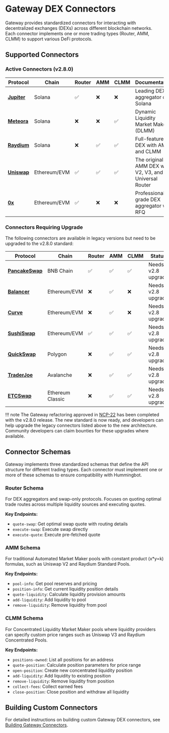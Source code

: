 # Gateway DEX Connectors

Gateway provides standardized connectors for interacting with decentralized exchanges (DEXs) across different blockchain networks. Each connector implements one or more trading types (Router, AMM, CLMM) to support various DeFi protocols.

## Supported Connectors

### Active Connectors (v2.8.0)

| Protocol | Chain | Router | AMM | CLMM | Documentation |
|----------|-------|--------|-----|------|---------------|
| **[Jupiter](/exchanges/gateway/jupiter)** | Solana | ✅ | ❌ | ❌ | Leading DEX aggregator on Solana |
| **[Meteora](/exchanges/gateway/meteora)** | Solana | ❌ | ❌ | ✅ | Dynamic Liquidity Market Maker (DLMM) |
| **[Raydium](/exchanges/gateway/raydium)** | Solana | ❌ | ✅ | ✅ | Full-featured DEX with AMM and CLMM |
| **[Uniswap](/exchanges/gateway/uniswap)** | Ethereum/EVM | ✅ | ✅ | ✅ | The original AMM DEX with V2, V3, and Universal Router |
| **[0x](/exchanges/gateway/0x)** | Ethereum/EVM | ✅ | ❌ | ❌ | Professional-grade DEX aggregator with RFQ |

### Connectors Requiring Upgrade

The following connectors are available in legacy versions but need to be upgraded to the v2.8.0 standard:

| Protocol | Chain | Router | AMM | CLMM | Status | Bounty |
|----------|-------|--------|-----|------|--------|--------|
| **[PancakeSwap](/exchanges/gateway/pancakeswap)** | BNB Chain | ✅ | ✅ | ✅ | Needs v2.8 upgrade | [#7654](https://github.com/hummingbot/hummingbot/issues/7654) |
| **[Balancer](/exchanges/gateway/balancer)** | Ethereum/EVM | ❌ | ✅ | ❌ | Needs v2.8 upgrade | [#7653](https://github.com/hummingbot/hummingbot/issues/7653) |
| **[Curve](/exchanges/gateway/curve)** | Ethereum/EVM | ❌ | ✅ | ❌ | Needs v2.8 upgrade | [#7652](https://github.com/hummingbot/hummingbot/issues/7652) |
| **[SushiSwap](/exchanges/gateway/sushiswap)** | Ethereum/EVM | ✅ | ✅ | ✅ | Needs v2.8 upgrade | - |
| **[QuickSwap](/exchanges/gateway/quickswap)** | Polygon | ❌ | ✅ | ✅ | Needs v2.8 upgrade | - |
| **[TraderJoe](/exchanges/gateway/traderjoe)** | Avalanche | ❌ | ✅ | ✅ | Needs v2.8 upgrade | - |
| **[ETCSwap](/exchanges/gateway/etcSwap)** | Ethereum Classic | ❌ | ✅ | ✅ | Needs v2.8 upgrade | - |

!!! note
    The Gateway refactoring approved in [NCP-22](https://snapshot.box/#/s:hbot-ncp.eth/proposal/0x5cc3540ee219787d5c842bc1ccdb11aab46203bb7f0be658b6b40858501a8e4c) has been completed with the v2.8.0 release. The new standard is now ready, and developers can help upgrade the legacy connectors listed above to the new architecture. Community developers can claim bounties for these upgrades where available.

## Connector Schemas

Gateway implements three standardized schemas that define the API structure for different trading types. Each connector must implement one or more of these schemas to ensure compatibility with Hummingbot.

### Router Schema
For DEX aggregators and swap-only protocols. Focuses on quoting optimal trade routes across multiple liquidity sources and executing quotes.

**Key Endpoints:**

- `quote-swap`: Get optimal swap quote with routing details
- `execute-swap`: Execute swap directly
- `execute-quote`: Execute pre-fetched quote

### AMM Schema  
For traditional Automated Market Maker pools with constant product (x*y=k) formulas, such as Uniswap V2 and Raydium Standard Pools.

**Key Endpoints:**

- `pool-info`: Get pool reserves and pricing
- `position-info`: Get current liquidity position details
- `quote-liquidity`: Calculate liquidity provision amounts
- `add-liquidity`: Add liquidity to pool
- `remove-liquidity`: Remove liquidity from pool

### CLMM Schema
For Concentrated Liquidity Market Maker pools where liquidity providers can specify custom price ranges such as Uniswap V3 and Raydium Concentrated Pools.

**Key Endpoints:**

- `positions-owned`: List all positions for an address
- `quote-position`: Calculate position parameters for price range
- `open-position`: Create new concentrated liquidity position
- `add-liquidity`: Add liquidity to existing position
- `remove-liquidity`: Remove liquidity from position
- `collect-fees`: Collect earned fees
- `close-position`: Close position and withdraw all liquidity

## Building Custom Connectors

For detailed instructions on building custom Gateway DEX connectors, see [Building Gateway Connectors](/developers/gateway-connectors/).
